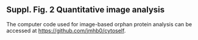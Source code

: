 ## Suppl. Fig. 2 Quantitative image analysis 

The computer code used for image-based orphan protein analysis can be accessed at https://github.com/jmhb0/cytoself.